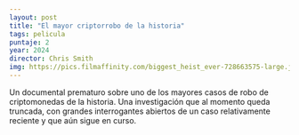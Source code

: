 ```yaml
---
layout: post
title: "El mayor criptorrobo de la historia"
tags: pelicula
puntaje: 2
year: 2024
director: Chris Smith
img: https://pics.filmaffinity.com/biggest_heist_ever-728663575-large.jpg
---
```


Un documental prematuro sobre uno de los mayores casos de robo de criptomonedas de la historia. Una investigación que al momento queda truncada, con grandes interrogantes abiertos de un caso relativamente reciente y que aún sigue en curso.
